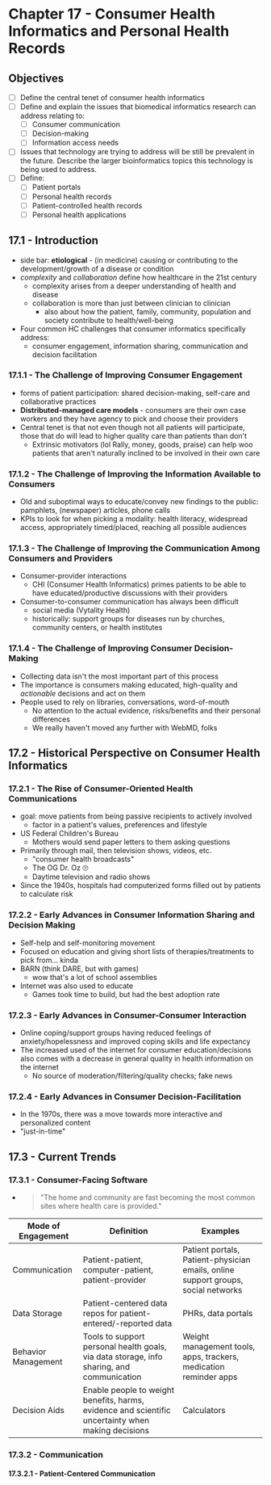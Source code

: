 # Chapter 17 - Consumer Health Informatics and Personal Health Records
## Objectives
- [ ] Define the central tenet of consumer health informatics
- [ ] Define and explain the issues that biomedical informatics research can address relating to:
  - [ ] Consumer communication
  - [ ] Decision-making
  - [ ] Information access needs
- [ ] Issues that technology are trying to address will be still be prevalent in the future. Describe the larger bioinformatics topics this technology is being used to address.
- [ ] Define:
  - [ ] Patient portals
  - [ ] Personal health records
  - [ ] Patient-controlled health records
  - [ ] Personal health applications
## 17.1 - Introduction
* side bar: **etiological** - (in medicine) causing or contributing to the development/growth of a disease or condition
* *complexity* and *collaboration* define how healthcare in the 21st century
  * complexity arises from a deeper understanding of health and disease
  * collaboration is more than just between clinician to clinician
    * also about how the patient, family, community, population and society contribute to health/well-being
* Four common HC challenges that consumer informatics specifically address:
  * consumer engagement, information sharing, communication and decision facilitation
### 17.1.1 - The Challenge of Improving Consumer Engagement
* forms of patient participation: shared decision-making, self-care and collaborative practices
* **Distributed-managed care models** - consumers are their own case workers and they have agency to pick and choose their providers
* Central tenet is that not even though not all patients will participate, those that do will lead to higher quality care than patients than don't
  * Extrinsic motivators (lol Rally, money, goods, praise) can help woo patients that aren't naturally inclined to be involved in their own care
### 17.1.2 - The Challenge of Improving the Information Available to Consumers
* Old and suboptimal ways to educate/convey new findings to the public: pamphlets, (newspaper) articles, phone calls
* KPIs to look for when picking a modality: health literacy, widespread access, appropriately timed/placed, reaching all possible audiences
### 17.1.3 - The Challenge of Improving the Communication Among Consumers and Providers
* Consumer-provider interactions
  * CHI (Consumer Health Informatics) primes patients to be able to have educated/productive discussions with their providers
* Consumer-to-consumer communication has always been difficult
  * social media (Vytality Health)
  * historically: support groups for diseases run by churches, community centers, or health institutes
### 17.1.4 - The Challenge of Improving Consumer Decision-Making
* Collecting data isn't the most important part of this process
* The importance is consumers making educated, high-quality and *actionable* decisions and act on them
* People used to rely on libraries, conversations, word-of-mouth
  * No attention to the actual evidence, risks/benefits and their personal differences
  * We really haven't moved any further with WebMD, folks
## 17.2 - Historical Perspective on Consumer Health Informatics
### 17.2.1 - The Rise of Consumer-Oriented Health Communications
* goal: move patients from being passive recipients to actively involved
  * factor in a patient's values, preferences and lifestyle
* US Federal Children's Bureau
  * Mothers would send paper letters to them asking questions
* Primarily through mail, then television shows, videos, etc.
  * "consumer health broadcasts"
  * The OG Dr. Oz 🙄
  * Daytime television and radio shows
* Since the 1940s, hospitals had computerized forms filled out by patients to calculate risk
### 17.2.2 - Early Advances in Consumer Information Sharing and Decision Making
* Self-help and self-monitoring movement
* Focused on education and giving short lists of therapies/treatments to pick from... kinda
* BARN (think DARE, but with games)
  * wow that's a lot of school assemblies
* Internet was also used to educate
  * Games took time to build, but had the best adoption rate
### 17.2.3 - Early Advances in Consumer-Consumer Interaction
* Online coping/support groups having reduced feelings of anxiety/hopelessness and improved coping skills and life expectancy
* The increased used of the internet for consumer education/decisions also comes with a decrease in general quality in health information on the internet
  * No source of moderation/filtering/quality checks; fake news
### 17.2.4 - Early Advances in Consumer Decision-Facilitation
* In the 1970s, there was a move towards more interactive and personalized content
* "just-in-time"
## 17.3 - Current Trends
### 17.3.1 - Consumer-Facing Software
* > "The home and community are fast becoming the most common sites where health care is provided."

| Mode of Engagement | Definition | Examples | 
| ----------- | ----------- | ----------- |
| Communication | Patient-patient, computer-patient, patient-provider | Patient portals, Patient-physician emails, online support groups, social networks |
| Data Storage | Patient-centered data repos for patient-entered/-reported data | PHRs, data portals |
| Behavior Management | Tools to support personal health goals, via data storage, info sharing, and communication | Weight management tools, apps, trackers, medication reminder apps |
| Decision Aids | Enable people to weight benefits, harms, evidence and scientific uncertainty when making decisions | Calculators |
### 17.3.2 - Communication
#### 17.3.2.1 - Patient-Centered Communication
